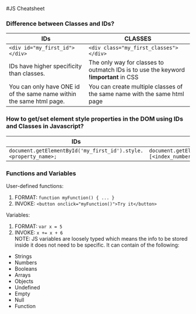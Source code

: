 #JS Cheatsheet

### Difference between Classes and IDs?

IDs | CLASSES
------------ | -------------
```<div id="my_first_id"></div>``` | ```<div class="my_first_classes"></div>```
IDs have higher specificity than classes.  | The only way for classes to outmatch IDs is to use the keyword **!important** in CSS
You can only have ONE id of the same name within the same html page.   | You can create multiple classes of the same name with the same html page

### How to get/set element style properties in the DOM using IDs and Classes in Javascript?

IDs | CLASSES
------------ | -------------
```document.getElementById('my_first_id').style.<property_name>;``` | ```document.getElementsByClassname('my_first_id')[<index_number>].style.<property_name>;```

### Functions and Variables

User-defined functions:
1. FORMAT: 
``` function myFunction() { ... } ```
2. INVOKE:
``` <button onclick="myFunction()">Try it</button> ```

Variables:
1. FORMAT:
``` var x = 5 ```
2. INVOKE: 
``` x += x + 6 ```  <br />
NOTE: JS variables are loosely typed which means the info to be stored inside it does not need to be specific.
It can contain of the following: 
* Strings
* Numbers
* Booleans
* Arrays
* Objects 
* Undefined
* Empty
* Null
* Function



